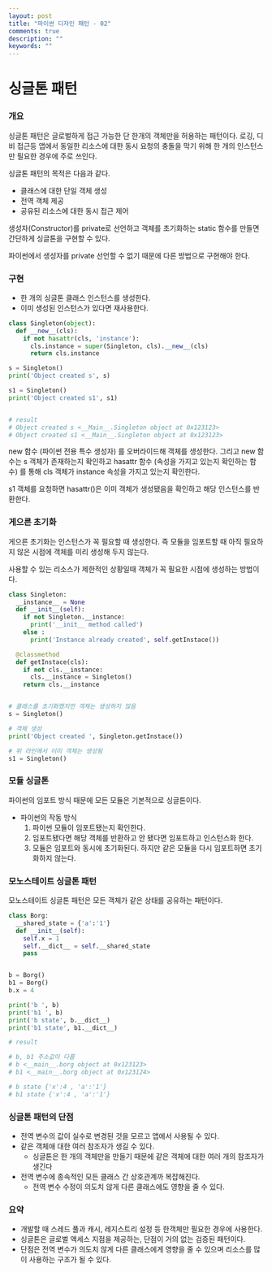 ```yaml
---
layout: post
title: "파이썬 디자인 패턴 - 02"
comments: true
description: ""
keywords: ""
---
```


# 싱글톤 패턴


### 개요

싱글톤 패턴은 글로벌하게 접근 가능한 단 한개의 객체만을 허용하는 패턴이다.
로깅, 디비 접근등 앱에서 동일한 리소스에 대한 동시 요청의 충돌을 막기 위해 한 개의 인스턴스만 필요한 경우에 주로 쓰인다.

싱글톤 패턴의 목적은 다음과 같다.
- 클래스에 대한 단일 객체 생성
- 전역 객체 제공
- 공유된 리소스에 대한 동시 접근 제어


생성자(Constructor)를 private로 선언하고 객체를 초기화하는 static 함수를 만들면 간단하게 싱글톤을
구현할 수 있다.

파이썬에서 생성자를 private 선언할 수 없기 때문에 다른 방법으로 구현해야 한다.


### 구현

- 한 개의 싱글톤 클래스 인스턴스를 생성한다.
- 이미 생성된 인스턴스가 있다면 재사용한다.

```python
class Singleton(object):
  def __new__(cls):
    if not hasattr(cls, 'instance'):
      cls.instance = super(Singleton, cls).__new__(cls)
      return cls.instance

s = Singleton()
print('Object created s', s)

s1 = Singleton()
print('Object created s1', s1)


# result
# Object created s <__Main__.Singleton object at 0x123123>
# Object created s1 <__Main__.Singleton object at 0x123123>
```

new 함수 (파이썬 전용 특수 생성자) 를 오버라이드해 객체를 생성한다. 그리고 new 함수는 s 객체가 존재하는지
확인하고 hasattr 함수 (속성을 가지고 있는지 확인하는 함수) 를 통해 cls 객체가 instance 속성을 가지고 있는지 확인한다.

s1 객체를 요청하면 hasattr()은 이미 객체가 생성됐음을 확인하고 해당 인스턴스를 반환한다.


### 게으른 초기화

게으른 초기화는 인스턴스가 꼭 필요할 때 생성한다. 즉 모듈을 임포트할 때 아직 필요하지 않은 시점에 객체를 미리 생성해 두지 않는다.


사용할 수 있는 리소스가 제한적인 상황일때 객체가 꼭 필요한 시점에 생성하는 방법이다.


```python
class Singleton:
  __instance__ = None
  def __init__(self):
    if not Singleton.__instance:
      print('__init__ method called')
    else :
      print('Instance already created', self.getInstace())

  @classmethod
  def getInstace(cls):
    if not cls.__instance:
      cls.__instance = Singleton()
    return cls.__instance


# 클래스를 초기화했지만 객체는 생성하지 않음
s = Singleton()

# 객체 생성
print('Object created ', Singleton.getInstace())

# 위 라인에서 이미 객체는 생성됨
s1 = Singleton()
```


### 모듈 싱글톤

파이썬의 임포트 방식 때문에 모든 모듈은 기본적으로 싱글톤이다.

- 파이썬의 작동 방식
  1. 파이썬 모듈이 임포트됐는지 확인한다.
  2. 임포트됐다면 해당 객체를 반환하고 안 됐다면 임포트하고 인스턴스화 한다.
  3. 모듈은 임포트와 동시에 초기화된다. 하지만 같은 모듈을 다시 임포트하면 초기화하지 않는다.


### 모노스테이트 싱글톤 패턴

모노스테이트 싱글톤 패턴은 모든 객체가 같은 상태를 공유하는 패턴이다.


```python
class Borg:
  __shared_state = {'a':'1'}
  def __init__(self):
    self.x = 1
    self.__dict__ = self.__shared_state
    pass


b = Borg()
b1 = Borg()
b.x = 4

print('b ', b)
print('b1 ', b)
print('b state', b.__dict__)
print('b1 state', b1.__dict__)

# result

# b, b1 주소값이 다름
# b <__main__.borg object at 0x123123>
# b1 <__main__.borg object at 0x123124>

# b state {'x':4 , 'a':'1'}
# b1 state {'x':4 , 'a':'1'}
```


### 싱글톤 패턴의 단점

- 전역 변수의 값이 실수로 변경된 것을 모르고 앱에서 사용될 수 있다.
- 같은 객체애 대한 여러 참조자가 생길 수 있다.
  - 싱글톤은 한 개의 객체만을 만들기 때문에 같은 객체에 대한 여러 개의 참조자가 생긴다
- 전역 변수에 종속적인 모든 클래스 간 상호관계까 복잡해진다.
  - 전역 변수 수정이 의도치 않게 다른 클래스에도 영향을 줄 수 있다.


### 요약
- 개발할 때 스레드 풀과 캐시, 레지스트리 설정 등 한객체만 필요한 경우에 사용한다.
- 싱글톤은 글로벌 액세스 지점을 제공하는, 단점이 거의 없는 검증된 패턴이다.
- 단점은 전역 변수가 의도치 않게 다른 클래스에게 영향을 줄 수 있으며 리소스를 많이 사용하는 구조가 될 수 있다.
